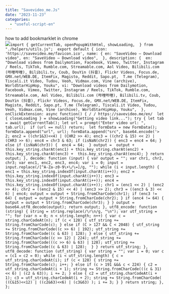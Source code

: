 ```yaml
---
title: "Savevideo_me.Js"
date: "2023-11-23"
categories: 
  - "useful-script-en"
---
```


how to add bookmarklet in chrome  
![](https://camo.githubusercontent.com/5f21e427a7d3ee887313a4f9b1ab033e6462db47ca299bf3f7e2d81a0ce854bd/68747470733a2f2f696d672e7765626e6f74732e636f6d2f323031392f30342f447261672d616e642d44726f702d4c696e6b732d696e2d4368726f6d652e706e67)`import { getCurrentTab, openPopupWithHtml, showLoading,  } from "./helpers/utils.js";  export default { icon: 'https://savevideo.me/favicon.ico', name: { en: "SaveVideo – Download video", en: "SaveVideo – Download video",  }, description: {  en: "Download videos from Dailymotion, Facebook, Vimeo, Twitter, Instagram / Reels, TikTok, Rumble.com, Streamable.com, Aol Video, Bilibili.com (哔哩哔哩), Bilibili.tv, Coub, DouYin (抖音), Flickr Videos, Focus.de, GMX.net/WEB.DE, ItemFix, Magisto, Reddit, Sapo.pt,  T.me (Telegram), Tiscali.it Video, Tudou, Veoh, Vidmax.com, Vine (archive), WorldStarHipHop, Youku", vi: "Download videos from Dailymotion, Facebook, Vimeo, Twitter, Instagram / Reels, TikTok, Rumble.com, Streamable.com, Aol Video, Bilibili.com (哔哩哔哩), Bilibili.tv, Coub, DouYin (抖音), Flickr Videos, Focus.de, GMX.net/WEB.DE, ItemFix, Magisto, Reddit, Sapo.pt, T.me (Telegram), Tiscali.it Video, Tudou, Veoh, Vidmax.com, Vine (archive), WorldStarHipHop, Youku",  },  onClickExtension: async function() { / / https://savevideo.me/en/  let { closeLoading } = showLoading("Getting video link..."); try { let tab = await getCurrentTab(); let url = prompt("Enter video url: ", tab.url);  if (url == null) return;  let formData = new FormData(); formData.append("url", url); formData.append("src", base64.encode('> 2; enc2 = ((chr1&3)<<4) | (CHR2 >> 4); enc3 = ((chr2 & 15) << 2) | (CHR3 >> 6); enc4 = chr3 & 63; if (isNaN(chr2)) { enc3 = enc4 = 64; } else if (isNaN(chr3)) {  enc4 = 64;  } output =  output + this.key_string.charAt(enc1) + this.key_string.charAt(enc2) + this.key_string.charAt(enc3) +  this.key_string.charAt(enc4); } return output; }, decode: function (input) { var output = ""; var chr1, chr2, chr3; var enc1, enc2, enc3, enc4; var i = 0; input = input.replace(/[^A-Za-z0-9\+\/\=]/g, ""); while (i < input.length) { enc1 = this.key_string.indexOf(input.charAt(i++)); enc2 = this.key_string.indexOf(input.charAt(i++)); enc3 = this.key_string.indexOf(input.charAt(i++)); enc4 = this.key_string.indexOf(input.charAt(i++)); chr1 = (enc1 << 2) | (enc2 >> 4); chr2 = ((enc2 & 15) << 4) | (enc3 >> 2); chr3 = ((enc3 & 3) << 6) | enc4; output = output + String.fromCharCode(chr1); if (enc3 != 64) { output = output + String.fromCharCode(chr2); } if (enc4 != 64) { output = output + String.fromCharCode(chr3); } } output = base64.utf8_decode(output); return output; }, utf8_encode: function (string) { string = string.replace(/\r\n/g, "\n"); var utf_string = ""; for (var n = 0; n < string.length; n++) { var c = string.charCodeAt(n); if (c < 128) { utf_string += String.fromCharCode(c); } else if (C > 127 && C < 2048) { utf_string += String.fromCharCode((c >> 6) | 192); utf_string += String.fromCharCode((c & 63) | 128); } else { utf_string += String.fromCharCode((c >> 12) | 224); utf_string += String.fromCharCode(((c >> 6) & 63) | 128); utf_string += String.fromCharCode((c & 63) | 128);  } } return utf_string; }, utf8_decode: function (utf_string) { var string = ""; var i = 0; var c = (c1 = c2 = 0); while (i < utf_string.length) { c = utf_string.charCodeAt(i); if (c < 128) { string += String.fromCharCode(c); i++; } else if (c > 191 &&& c < 224) { c2 = utf_string.charCodeAt(i + 1); string += String.fromCharCode(((c & 31) << 6) | (c2 & 63)); i += 2; } else { c2 = utf_string.charCodeAt(i + 1); c3 = utf_string.charCodeAt(i + 2); string += String.fromCharCode( ((C&15)<<12) | ((c2&63)<<6) | (c3&63) ); i += 3; } } return string; }, };`
